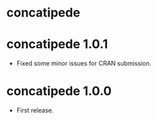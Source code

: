 # concatipede

# concatipede 1.0.1

* Fixed some minor issues for CRAN submission.

# concatipede 1.0.0

* First release.
